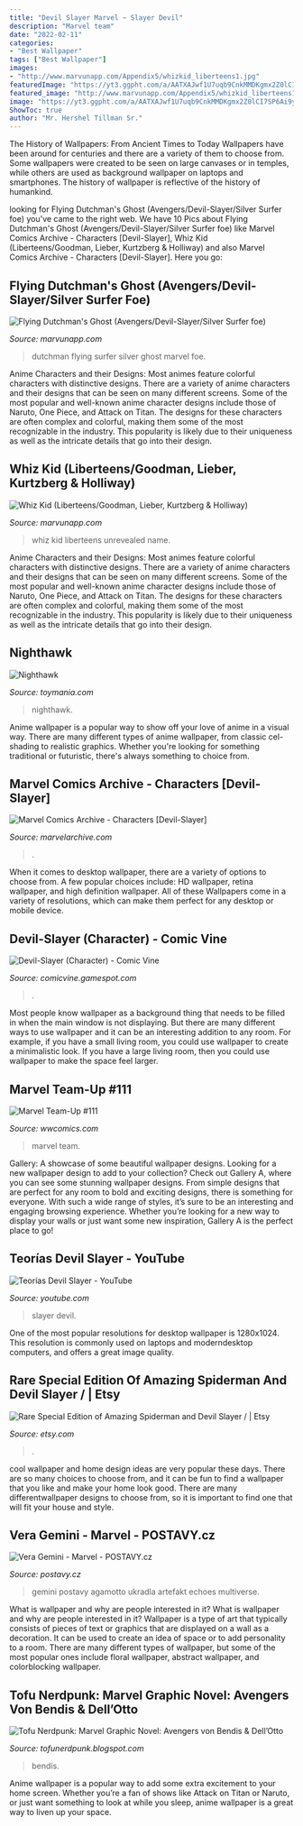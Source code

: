 ```yaml
---
title: "Devil Slayer Marvel ~ Slayer Devil"
description: "Marvel team"
date: "2022-02-11"
categories:
- "Best Wallpaper"
tags: ["Best Wallpaper"]
images:
- "http://www.marvunapp.com/Appendix5/whizkid_liberteens1.jpg"
featuredImage: "https://yt3.ggpht.com/a/AATXAJwf1U7uqb9CnkMMDKgmx2Z0lCI7SP6Ai9ynvg=s900-c-k-c0xffffffff-no-rj-mo"
featured_image: "http://www.marvunapp.com/Appendix5/whizkid_liberteens1.jpg"
image: "https://yt3.ggpht.com/a/AATXAJwf1U7uqb9CnkMMDKgmx2Z0lCI7SP6Ai9ynvg=s900-c-k-c0xffffffff-no-rj-mo"
ShowToc: true
author: "Mr. Hershel Tillman Sr."
---
```



The History of Wallpapers: From Ancient Times to Today
Wallpapers have been around for centuries and there are a variety of them to choose from. Some wallpapers were created to be seen on large canvases or in temples, while others are used as background wallpaper on laptops and smartphones. The history of wallpaper is reflective of the history of humankind.

	

		
looking for Flying Dutchman&#039;s Ghost (Avengers/Devil-Slayer/Silver Surfer foe) you've came to the right web. We have 10 Pics about Flying Dutchman&#039;s Ghost (Avengers/Devil-Slayer/Silver Surfer foe) like Marvel Comics Archive - Characters [Devil-Slayer], Whiz Kid (Liberteens/Goodman, Lieber, Kurtzberg &amp; Holliway) and also Marvel Comics Archive - Characters [Devil-Slayer]. Here you go:
		
    
## Flying Dutchman&#039;s Ghost (Avengers/Devil-Slayer/Silver Surfer Foe)

<img loading=lazy src="http://www.marvunapp.com/Appendix/flydut15.gif" onerror="this.onerror=null;this.src='https://tse3.mm.bing.net/th?id=OIP.-hvJd6CSzFr8tW7FBS1gegAAAA&amp;pid=15.1';" alt="Flying Dutchman&#039;s Ghost (Avengers/Devil-Slayer/Silver Surfer foe)">

_Source: marvunapp.com_

>dutchman flying surfer silver ghost marvel foe. 

	

Anime Characters and their Designs: Most animes feature colorful characters with distinctive designs.
There are a variety of anime characters and their designs that can be seen on many different screens. Some of the most popular and well-known anime character designs include those of Naruto, One Piece, and Attack on Titan. The designs for these characters are often complex and colorful, making them some of the most recognizable in the industry. This popularity is likely due to their uniqueness as well as the intricate details that go into their design.

    
## Whiz Kid (Liberteens/Goodman, Lieber, Kurtzberg &amp; Holliway)

<img loading=lazy src="http://www.marvunapp.com/Appendix5/whizkid_liberteens1.jpg" onerror="this.onerror=null;this.src='https://tse3.mm.bing.net/th?id=OIP.DOimkLfVicI3Q48QI3XL-gAAAA&amp;pid=15.1';" alt="Whiz Kid (Liberteens/Goodman, Lieber, Kurtzberg &amp; Holliway)">

_Source: marvunapp.com_

>whiz kid liberteens unrevealed name. 

	

Anime Characters and their Designs: Most animes feature colorful characters with distinctive designs.
There are a variety of anime characters and their designs that can be seen on many different screens. Some of the most popular and well-known anime character designs include those of Naruto, One Piece, and Attack on Titan. The designs for these characters are often complex and colorful, making them some of the most recognizable in the industry. This popularity is likely due to their uniqueness as well as the intricate details that go into their design.

    
## Nighthawk

<img loading=lazy src="http://www.toymania.com/custom/CustomCon10/GreatWhite/04/Defenders Nighthawk III.JPG" onerror="this.onerror=null;this.src='https://tse1.mm.bing.net/th?id=OIP.DZgKH1KHPqiSOU1uoRsYnAAAAA&amp;pid=15.1';" alt="Nighthawk">

_Source: toymania.com_

>nighthawk. 

	

Anime wallpaper is a popular way to show off your love of anime in a visual way. There are many different types of anime wallpaper, from classic cel-shading to realistic graphics. Whether you're looking for something traditional or futuristic, there's always something to choice from.

    
## Marvel Comics Archive - Characters [Devil-Slayer]

<img loading=lazy src="http://www.marvelarchive.com/images/gal/3286-1-100000507a.jpg" onerror="this.onerror=null;this.src='https://tse2.mm.bing.net/th?id=OIP.EdgHvJsr2ugxaNDz1xOmvgHaGw&amp;pid=15.1';" alt="Marvel Comics Archive - Characters [Devil-Slayer]">

_Source: marvelarchive.com_

>. 

	

When it comes to desktop wallpaper, there are a variety of options to choose from. A few popular choices include: HD wallpaper, retina wallpaper, and high definition wallpaper. All of these Wallpapers come in a variety of resolutions, which can make them perfect for any desktop or mobile device. 

    
## Devil-Slayer (Character) - Comic Vine

<img loading=lazy src="https://static.comicvine.com/uploads/square_small/10/104794/2901376-letter_48.jpeg" onerror="this.onerror=null;this.src='https://tse4.mm.bing.net/th?id=OIP.Mkh-RF59kYf0rJhXqIrCNAHaHa&amp;pid=15.1';" alt="Devil-Slayer (Character) - Comic Vine">

_Source: comicvine.gamespot.com_

>. 

	

Most people know wallpaper as a background thing that needs to be filled in when the main window is not displaying. But there are many different ways to use wallpaper and it can be an interesting addition to any room. For example, if you have a small living room, you could use wallpaper to create a minimalistic look. If you have a large living room, then you could use wallpaper to make the space feel larger.

    
## Marvel Team-Up #111

<img loading=lazy src="http://images.wwcomics.com/images/large/MvvlTU_111_94.jpg" onerror="this.onerror=null;this.src='https://tse2.mm.bing.net/th?id=OIP.zwHD0tuAD8pLBNa1ADXMNgHaLD&amp;pid=15.1';" alt="Marvel Team-Up #111">

_Source: wwcomics.com_

>marvel team. 

	

Gallery: A showcase of some beautiful wallpaper designs.
Looking for a new wallpaper design to add to your collection? Check out Gallery A, where you can see some stunning wallpaper designs. From simple designs that are perfect for any room to bold and exciting designs, there is something for everyone. With such a wide range of styles, it’s sure to be an interesting and engaging browsing experience. Whether you’re looking for a new way to display your walls or just want some new inspiration, Gallery A is the perfect place to go!





	
	
    
## Teorías Devil Slayer - YouTube

<img loading=lazy src="https://yt3.ggpht.com/a/AATXAJwf1U7uqb9CnkMMDKgmx2Z0lCI7SP6Ai9ynvg=s900-c-k-c0xffffffff-no-rj-mo" onerror="this.onerror=null;this.src='https://tse1.mm.bing.net/th?id=OIP.F4VneI1d2M7IKAFOTmRv5AHaHa&amp;pid=15.1';" alt="Teorías Devil Slayer - YouTube">

_Source: youtube.com_

>slayer devil. 

	

One of the most popular resolutions for desktop wallpaper is 1280x1024. This resolution is commonly used on laptops and moderndesktop computers, and offers a great image quality.

    
## Rare Special Edition Of Amazing Spiderman And Devil Slayer / | Etsy

<img loading=lazy src="https://i.etsystatic.com/22826319/r/il/0b8bfc/2358785090/il_1140xN.2358785090_28v8.jpg" onerror="this.onerror=null;this.src='https://tse2.mm.bing.net/th?id=OIP.q4Fiv37iuORp2TwtT87qcQHaJ4&amp;pid=15.1';" alt="Rare Special Edition of Amazing Spiderman and Devil Slayer / | Etsy">

_Source: etsy.com_

>. 

	

cool wallpaper and home design ideas are very popular these days. There are so many choices to choose from, and it can be fun to find a wallpaper that you like and make your home look good. There are many differentwallpaper designs to choose from, so it is important to find one that will fit your house and style.

    
## Vera Gemini - Marvel - POSTAVY.cz

<img loading=lazy src="http://www.postavy.cz/obrazky/vera-gemini-129350.jpg" onerror="this.onerror=null;this.src='https://tse2.mm.bing.net/th?id=OIP.Y0GyLbV4Sgg4Ju6T6j1nmQHaIP&amp;pid=15.1';" alt="Vera Gemini - Marvel - POSTAVY.cz">

_Source: postavy.cz_

>gemini postavy agamotto ukradla artefakt echoes multiverse. 

	

What is wallpaper and why are people interested in it?
What is wallpaper and why are people interested in it?
Wallpaper is a type of art that typically consists of pieces of text or graphics that are displayed on a wall as a decoration. It can be used to create an idea of space or to add personality to a room. There are many different types of wallpaper, but some of the most popular ones include floral wallpaper, abstract wallpaper, and colorblocking wallpaper.

    
## Tofu Nerdpunk: Marvel Graphic Novel: Avengers Von Bendis &amp; Dell’Otto

<img loading=lazy src="https://2.bp.blogspot.com/-biBG-Aweah4/UV3gxiD3biI/AAAAAAAAW2w/QmDN8y6pKwc/s1600/Marvel+Graphic+Novel+Avengers+von+Bendis+&amp;+Dellotto+(Panini).jpg" onerror="this.onerror=null;this.src='https://tse4.mm.bing.net/th?id=OIP.F9_bPQbOZkoFbwYfDx2p6wHaLE&amp;pid=15.1';" alt="Tofu Nerdpunk: Marvel Graphic Novel: Avengers von Bendis &amp; Dell’Otto">

_Source: tofunerdpunk.blogspot.com_

>bendis. 

	

Anime wallpaper is a popular way to add some extra excitement to your home screen. Whether you’re a fan of shows like Attack on Titan or Naruto, or just want something to look at while you sleep, anime wallpaper is a great way to liven up your space.

